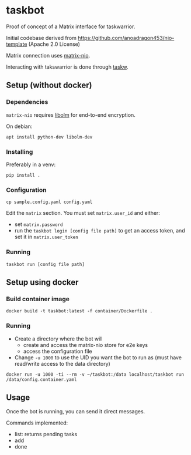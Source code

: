 # taskbot

Proof of concept of a Matrix interface for taskwarrior.

Initial codebase derived from https://github.com/anoadragon453/nio-template (Apache 2.0 License)

Matrix connection uses [matrix-nio](https://github.com/poljar/matrix-nio).

Interacting with takswarrior is done through [taskw](https://github.com/ralphbean/taskw).

## Setup (without docker)

### Dependencies

`matrix-nio` requires [libolm](https://gitlab.matrix.org/matrix-org/olm) for end-to-end encryption.

On debian:

```
apt install python-dev libolm-dev
```

### Installing

Preferably in a venv:

```
pip install .
```

### Configuration

`cp sample.config.yaml config.yaml`

Edit the `matrix` section. You must set `matrix.user_id` and either:

 - set `matrix.password`
 - run the `taskbot login [config file path]` to get an access token, and set it in `matrix.user_token`

### Running

`taskbot run [config file path]`

## Setup using docker

### Build container image

`docker build -t taskbot:latest -f container/Dockerfile .`

### Running

 - Create a directory where the bot will
   - create and access the matrix-nio store for e2e keys
   - access the configuration file
 - Change `-u 1000` to use the UID you want the bot to run as (must have read/write access to the data directory)

`docker run -u 1000 -ti --rm -v ~/taskbot:/data localhost/taskbot run /data/config.container.yaml`

## Usage

Once the bot is running, you can send it direct messages.

Commands implemented:

 - list: returns pending tasks
 - add <text>
 - done <id>
